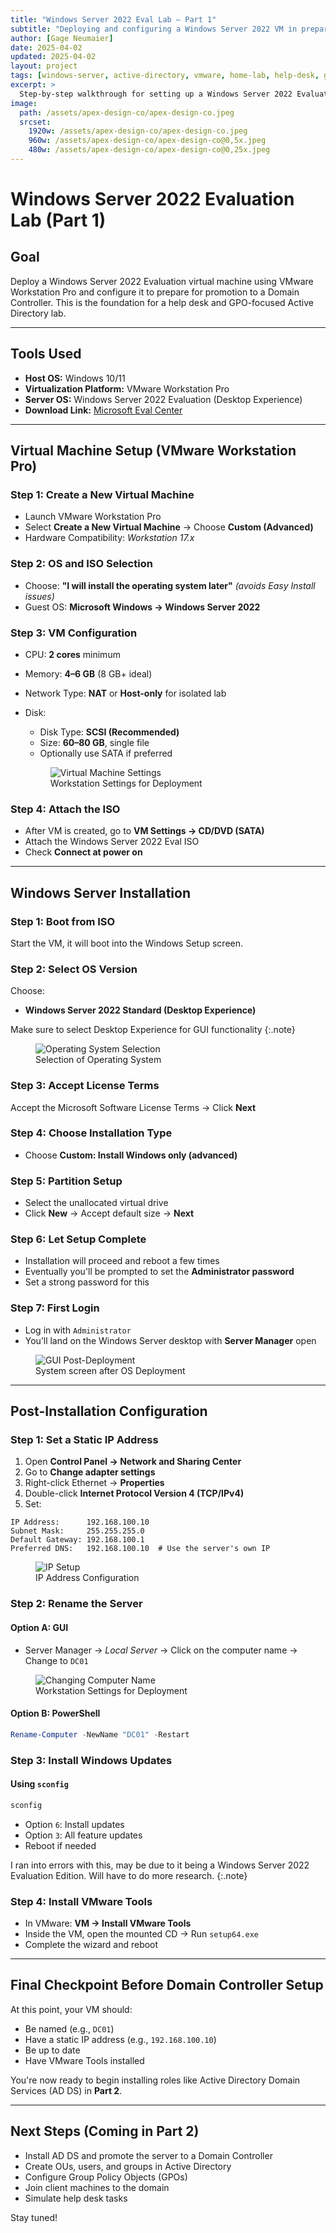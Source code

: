 ```yaml
---
title: "Windows Server 2022 Eval Lab – Part 1"
subtitle: "Deploying and configuring a Windows Server 2022 VM in preparation for Active Directory"
author: [Gage Neumaier]
date: 2025-04-02
updated: 2025-04-02
layout: project
tags: [windows-server, active-directory, vmware, home-lab, help-desk, gpo]
excerpt: >
  Step-by-step walkthrough for setting up a Windows Server 2022 Evaluation VM using VMware Workstation Pro. This lab sets the foundation for building an Active Directory domain controller with GPO support for help desk training.
image: 
  path: /assets/apex-design-co/apex-design-co.jpeg
  srcset:
    1920w: /assets/apex-design-co/apex-design-co.jpeg
    960w: /assets/apex-design-co/apex-design-co@0,5x.jpeg
    480w: /assets/apex-design-co/apex-design-co@0,25x.jpeg
---
```



# Windows Server 2022 Evaluation Lab (Part 1)

## Goal
Deploy a Windows Server 2022 Evaluation virtual machine using VMware Workstation Pro and configure it to prepare for promotion to a Domain Controller. This is the foundation for a help desk and GPO-focused Active Directory lab.

---

## Tools Used
- **Host OS:** Windows 10/11
- **Virtualization Platform:** VMware Workstation Pro
- **Server OS:** Windows Server 2022 Evaluation (Desktop Experience)
- **Download Link:** [Microsoft Eval Center](https://www.microsoft.com/en-us/evalcenter/evaluate-windows-server-2022)

---

## Virtual Machine Setup (VMware Workstation Pro)

### Step 1: Create a New Virtual Machine
- Launch VMware Workstation Pro
- Select **Create a New Virtual Machine** → Choose **Custom (Advanced)**
- Hardware Compatibility: *Workstation 17.x*

### Step 2: OS and ISO Selection
- Choose: **"I will install the operating system later"** *(avoids Easy Install issues)*
- Guest OS: **Microsoft Windows → Windows Server 2022**

### Step 3: VM Configuration
- CPU: **2 cores** minimum
- Memory: **4–6 GB** (8 GB+ ideal)
- Network Type: **NAT** or **Host-only** for isolated lab
- Disk:
  - Disk Type: **SCSI (Recommended)**
  - Size: **60–80 GB**, single file
  - Optionally use SATA if preferred

  <figure>
    <img src="/assets/apex-design-co/server-deployment/vm-settings.JPG" alt="Virtual Machine Settings">
    <figcaption>Workstation Settings for Deployment</figcaption>
  </figure>

### Step 4: Attach the ISO
- After VM is created, go to **VM Settings → CD/DVD (SATA)**
- Attach the Windows Server 2022 Eval ISO
- Check **Connect at power on**

---

## Windows Server Installation

### Step 1: Boot from ISO
Start the VM, it will boot into the Windows Setup screen.

### Step 2: Select OS Version
Choose:
- **Windows Server 2022 Standard (Desktop Experience)**

Make sure to select Desktop Experience for GUI functionality
{:.note}

<figure>
  <img src="/assets/apex-design-co/server-deployment/os-selection.JPG" alt="Operating System Selection">
  <figcaption>Selection of Operating System</figcaption>
</figure>

### Step 3: Accept License Terms
Accept the Microsoft Software License Terms → Click **Next**

### Step 4: Choose Installation Type
- Choose **Custom: Install Windows only (advanced)**

### Step 5: Partition Setup
- Select the unallocated virtual drive
- Click **New** → Accept default size → **Next**

### Step 6: Let Setup Complete
- Installation will proceed and reboot a few times
- Eventually you'll be prompted to set the **Administrator password**
- Set a strong password for this

### Step 7: First Login
- Log in with `Administrator`
- You’ll land on the Windows Server desktop with **Server Manager** open

<figure>
  <img src="/assets/apex-design-co/server-deployment/post-installation.JPG" alt="GUI Post-Deployment">
  <figcaption>System screen after OS Deployment</figcaption>
</figure>

---

## Post-Installation Configuration

### Step 1: Set a Static IP Address
1. Open **Control Panel → Network and Sharing Center**
2. Go to **Change adapter settings**
3. Right-click Ethernet → **Properties**
4. Double-click **Internet Protocol Version 4 (TCP/IPv4)**
5. Set:

```
IP Address:      192.168.100.10
Subnet Mask:     255.255.255.0
Default Gateway: 192.168.100.1
Preferred DNS:   192.168.100.10  # Use the server's own IP
```
<figure>
  <img src="/assets/apex-design-co/server-deployment/ip-setup.JPG" alt="IP Setup">
  <figcaption>IP Address Configuration</figcaption>
</figure>

### Step 2: Rename the Server
#### Option A: GUI
- Server Manager → *Local Server* → Click on the computer name → Change to `DC01`

<figure>
  <img src="/assets/apex-design-co/server-deployment/computer-name-change.JPG" alt="Changing Computer Name">
  <figcaption>Workstation Settings for Deployment</figcaption>
</figure>

#### Option B: PowerShell
```powershell
Rename-Computer -NewName "DC01" -Restart
```

### Step 3: Install Windows Updates
#### Using `sconfig`
```powershell
sconfig
```
- Option `6`: Install updates
- Option `3`: All feature updates
- Reboot if needed

I ran into errors with this, may be due to it being a Windows Server 2022 Evaluation Edition. Will have to do more research. 
{:.note}

### Step 4: Install VMware Tools
- In VMware: **VM → Install VMware Tools**
- Inside the VM, open the mounted CD → Run `setup64.exe`
- Complete the wizard and reboot

---

## Final Checkpoint Before Domain Controller Setup
At this point, your VM should:
- Be named (e.g., `DC01`)
- Have a static IP address (e.g., `192.168.100.10`)
- Be up to date
- Have VMware Tools installed

You're now ready to begin installing roles like Active Directory Domain Services (AD DS) in **Part 2**.

---

## Next Steps (Coming in Part 2)
- Install AD DS and promote the server to a Domain Controller
- Create OUs, users, and groups in Active Directory
- Configure Group Policy Objects (GPOs)
- Join client machines to the domain
- Simulate help desk tasks

Stay tuned!
